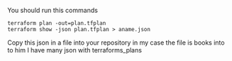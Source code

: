 You should run this commands
```
terraform plan -out=plan.tfplan
terraform show -json plan.tfplan > aname.json
```
Copy this json in a file into your repository in my case the file is books into to him I have many json with terraforms_plans
